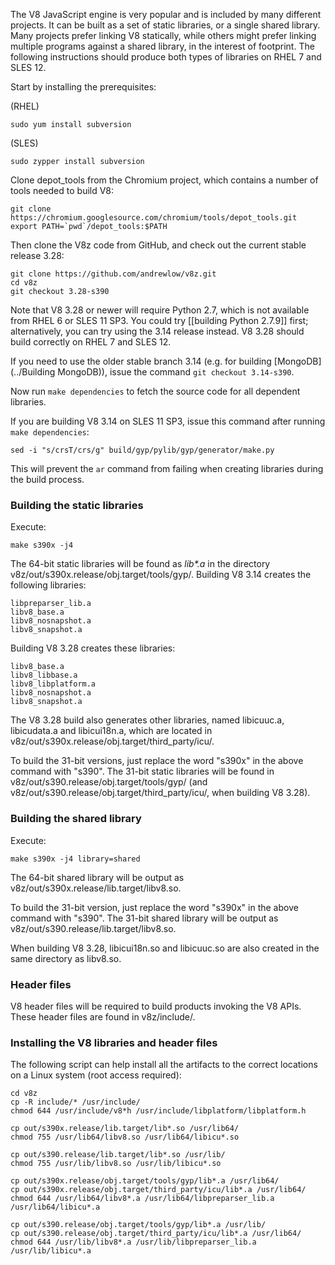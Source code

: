 The V8 JavaScript engine is very popular and is included by many different projects. It can be built as a set of static libraries, or a single shared library. Many projects prefer linking V8 statically, while others might prefer linking multiple programs against a shared library, in the interest of footprint. The following instructions should produce both types of libraries on RHEL 7 and SLES 12.

Start by installing the prerequisites:

(RHEL)

    sudo yum install subversion

(SLES)

    sudo zypper install subversion

Clone depot_tools from the Chromium project, which contains a number of tools needed to build V8:

    git clone https://chromium.googlesource.com/chromium/tools/depot_tools.git
    export PATH=`pwd`/depot_tools:$PATH


Then clone the V8z code from GitHub, and check out the current stable release 3.28:

    git clone https://github.com/andrewlow/v8z.git
    cd v8z
    git checkout 3.28-s390

Note that V8 3.28 or newer will require Python 2.7, which is not available from RHEL 6 or SLES 11 SP3. You could try [[building Python 2.7.9]] first; alternatively, you can try using the 3.14 release instead. V8 3.28 should build correctly on RHEL 7 and SLES 12.

If you need to use the older stable branch 3.14 (e.g. for building [MongoDB](../Building MongoDB)), issue the command `git checkout 3.14-s390`.

Now run `make dependencies` to fetch the source code for all dependent libraries.

If you are building V8 3.14 on SLES 11 SP3, issue this command after running `make dependencies`:

    sed -i "s/crsT/crs/g" build/gyp/pylib/gyp/generator/make.py

This will prevent the `ar` command from failing when creating libraries during the build process.

### Building the static libraries

Execute:

    make s390x -j4

The 64-bit static libraries will be found as _lib*.a_ in the directory v8z/out/s390x.release/obj.target/tools/gyp/. Building V8 3.14 creates the following libraries:

    libpreparser_lib.a
    libv8_base.a
    libv8_nosnapshot.a
    libv8_snapshot.a

Building V8 3.28 creates these libraries:

    libv8_base.a
    libv8_libbase.a
    libv8_libplatform.a
    libv8_nosnapshot.a
    libv8_snapshot.a

The V8 3.28 build also generates other libraries, named libicuuc.a, libicudata.a and libicui18n.a, which are located in v8z/out/s390x.release/obj.target/third_party/icu/.

To build the 31-bit versions, just replace the word "s390x" in the above command with "s390". The 31-bit static libraries will be found in v8z/out/s390.release/obj.target/tools/gyp/ (and v8z/out/s390.release/obj.target/third_party/icu/, when building V8 3.28).

### Building the shared library

Execute:

    make s390x -j4 library=shared

The 64-bit shared library will be output as v8z/out/s390x.release/lib.target/libv8.so.

To build the 31-bit version, just replace the word "s390x" in the above command with "s390". The 31-bit shared library will be output as v8z/out/s390.release/lib.target/libv8.so.

When building V8 3.28, libicui18n.so and libicuuc.so are also created in the same directory as libv8.so.

### Header files

V8 header files will be required to build products invoking the V8 APIs. These header files are found in v8z/include/.

### Installing the V8 libraries and header files

The following script can help install all the artifacts to the correct locations on a Linux system (root access required):

    cd v8z
    cp -R include/* /usr/include/
    chmod 644 /usr/include/v8*h /usr/include/libplatform/libplatform.h
    
    cp out/s390x.release/lib.target/lib*.so /usr/lib64/
    chmod 755 /usr/lib64/libv8.so /usr/lib64/libicu*.so
    
    cp out/s390.release/lib.target/lib*.so /usr/lib/
    chmod 755 /usr/lib/libv8.so /usr/lib/libicu*.so
    
    cp out/s390x.release/obj.target/tools/gyp/lib*.a /usr/lib64/
    cp out/s390x.release/obj.target/third_party/icu/lib*.a /usr/lib64/
    chmod 644 /usr/lib64/libv8*.a /usr/lib64/libpreparser_lib.a /usr/lib64/libicu*.a
    
    cp out/s390.release/obj.target/tools/gyp/lib*.a /usr/lib/
    cp out/s390.release/obj.target/third_party/icu/lib*.a /usr/lib64/
    chmod 644 /usr/lib/libv8*.a /usr/lib/libpreparser_lib.a /usr/lib/libicu*.a
